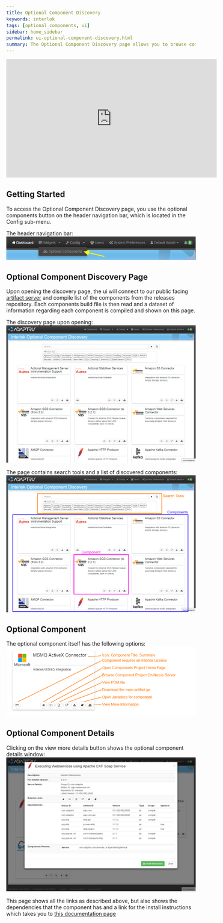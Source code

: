 ```yaml
---
title: Optional Component Discovery
keywords: interlok
tags: [optional_components, ui]
sidebar: home_sidebar
permalink: ui-optional-component-discovery.html
summary: The Optional Component Discovery page allows you to browse components that can be added to Interlok. (Since 3.5.1)
---
```


<iframe width="560" height="315" src="https://www.youtube.com/embed/dLzBihUtYeE" frameborder="0" allowfullscreen></iframe>

## Getting Started ##

To access the Optional Component Discovery page, you use the optional components button on the header navigation bar, which is located in the Config sub-menu.

The header navigation bar:
 ![Navigation bar with optional shown](./images/ui-user-guide/optional-nav.png)

## Optional Component Discovery Page ##

Upon opening the discovery page, the ui will connect to our public facing [artifact server][] and compile list of the components from the releases repository. Each components build file is then read and a dataset of information regarding each component is compiled and shown on this page.

The discovery page upon opening:
 ![Optional Component Discovery Page](./images/ui-user-guide/optional-main.png)

The page contains search tools and a list of discovered components:
 ![Optional Component Discovery Page Annotated](./images/ui-user-guide/optional-main-annotated.png)
 
## Optional Component ##

The optional component itself has the following options:
![Optional Component Discovery Page Annotated](./images/ui-user-guide/optional-component-annotated.png)
 
## Optional Component Details ##

Clicking on the view more details button shows the optional component details window:
![Optional Component Discovery Details](./images/ui-user-guide/optional-component-details.png)

This page shows all the links as described above, but also shows the dependencies that the component has and a link for the install instructions which takes you to [this documentation page][] 
 

[artifact server]: https://development.adaptris.net/nexus/content/groups/
[this documentation page]: https://development.adaptris.net/docs/Interlok/adapter-optional-components.html#how-to-install
